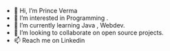- 👋 Hi, I’m Prince Verma
- 👀 I’m interested in Programming .
- 🌱 I’m currently learning Java , Webdev.
-  💞️ I’m looking to collaborate on open source projects.
- 📫 Reach me on Linkedin
